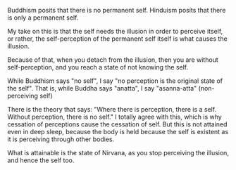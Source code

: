 Buddhism posits that there is no permanent self. Hinduism posits that there is only a permanent self.

My take on this is that the self needs the illusion in order to perceive itself, or rather, the self-perception of the permanent self itself is what causes the illusion.

Because of that, when you detach from the illusion, then you are without self-perception, and you reach a state of not knowing the self.

While Buddhism says "no self", I say "no perception is the original state of the self". That is, while Buddha says "anatta", I say "asanna-atta" (non-perceiving self)

There is the theory that says: "Where there is perception, there is a self. Without perception, there is no self." I totally agree with this, which is why cessation of perceptions cause the cessation of self. But this is not attained even in deep sleep, because the body is held because the self is existent as it is perceiving through other bodies.

What is attainable is the state of Nirvana, as you stop perceiving the illusion, and hence the self too.